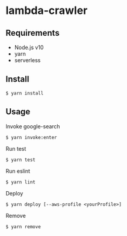 # lambda-crawler

## Requirements

- Node.js v10
- yarn
- serverless

## Install

```
$ yarn install
```

## Usage

Invoke google-search
```
$ yarn invoke:enter
```

Run test

```
$ yarn test
```

Run eslint
```
$ yarn lint
```

Deploy
```
$ yarn deploy [--aws-profile <yourProfile>]
```

Remove
```
$ yarn remove
```
